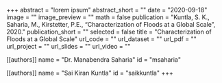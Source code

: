 +++
abstract = "lorem ipsum"
abstract_short = ""
date = "2020-09-18"
image = ""
image_preview = ""
math = false
publication = "Kuntla, S. K., Saharia, M., Kirstetter, P.E., “Characterization of Floods at a Global Scale”, 2020."
publication_short = ""
selected = false
title = "Characterization of Floods at a Global Scale"
url_code = ""
url_dataset = ""
url_pdf = ""
url_project = ""
url_slides = ""
url_video = ""

[[authors]]
    name = "Dr. Manabendra Saharia"
    id = "msaharia"

[[authors]]
    name = "Sai Kiran Kuntla"
    id = "saikkuntla"
+++
